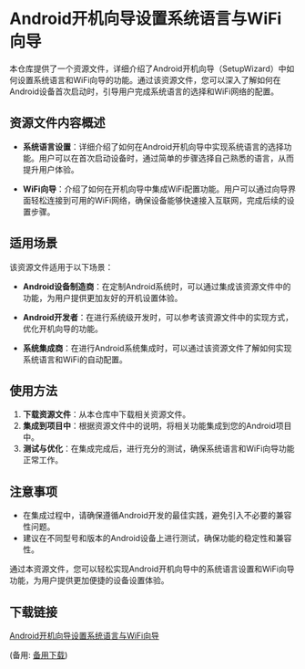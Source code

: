 # Android开机向导设置系统语言与WiFi向导

本仓库提供了一个资源文件，详细介绍了Android开机向导（SetupWizard）中如何设置系统语言和WiFi向导的功能。通过该资源文件，您可以深入了解如何在Android设备首次启动时，引导用户完成系统语言的选择和WiFi网络的配置。

## 资源文件内容概述

- **系统语言设置**：详细介绍了如何在Android开机向导中实现系统语言的选择功能。用户可以在首次启动设备时，通过简单的步骤选择自己熟悉的语言，从而提升用户体验。

- **WiFi向导**：介绍了如何在开机向导中集成WiFi配置功能。用户可以通过向导界面轻松连接到可用的WiFi网络，确保设备能够快速接入互联网，完成后续的设置步骤。

## 适用场景

该资源文件适用于以下场景：

- **Android设备制造商**：在定制Android系统时，可以通过集成该资源文件中的功能，为用户提供更加友好的开机设置体验。

- **Android开发者**：在进行系统级开发时，可以参考该资源文件中的实现方式，优化开机向导的功能。

- **系统集成商**：在进行Android系统集成时，可以通过该资源文件了解如何实现系统语言和WiFi的自动配置。

## 使用方法

1. **下载资源文件**：从本仓库中下载相关资源文件。
2. **集成到项目中**：根据资源文件中的说明，将相关功能集成到您的Android项目中。
3. **测试与优化**：在集成完成后，进行充分的测试，确保系统语言和WiFi向导功能正常工作。

## 注意事项

- 在集成过程中，请确保遵循Android开发的最佳实践，避免引入不必要的兼容性问题。
- 建议在不同型号和版本的Android设备上进行测试，确保功能的稳定性和兼容性。

通过本资源文件，您可以轻松实现Android开机向导中的系统语言设置和WiFi向导功能，为用户提供更加便捷的设备设置体验。

## 下载链接
[Android开机向导设置系统语言与WiFi向导](https://pan.quark.cn/s/d907aa3d3bce) 

(备用: [备用下载](https://pan.baidu.com/s/1TS6-UgxQy5k2oVeECJcKGg?pwd=1234))
